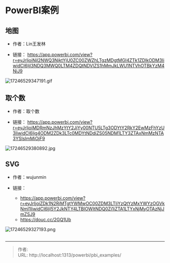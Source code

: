 # PowerBI案例


## 地图

- 作者：Lin王发林

- 链接：
    https://app.powerbi.com/view?r=eyJrIjoiNjI2NWQ3NjktYjU0ZC00ZWZhLTgzMDgtMGI4ZTk1ZDlkODM3IiwidCI6IjI3NDQ3MWQ0LTM4ZDQtNDVlZS1hMmJkLWU1NTVhOTBkYzM4NiJ9

![17246529347191.gif](https://fastly.jsdelivr.net/gh/richbridge/imgbed@main/powerbi/PBI_examples/17246529347191.gif)

## 取个数

- 作者：取个数

- 链接：
    https://app.powerbi.com/view?r=eyJrIjoiMDRmNzJhMzYtY2JjYy00NTU5LTg3ODYtY2RkY2EwMzFhYzU3IiwidCI6Ijg4ODM2ZDk3LTc0MDYtNDdiZS05NDM1LTY3ZTAxNmMzNTA3YSIsImMiOjF9

![17246529380892.jpg](https://fastly.jsdelivr.net/gh/richbridge/imgbed@main/powerbi/PBI_examples/17246529380892.jpg)

## SVG

- 作者：wujunmin

- 链接：
    - https://app.powerbi.com/view?r=eyJrIjoiZDk1N2RiMTgtYWMwOC00ZDM3LTliYzQtYzMxYWYzOGVkNmI1IiwidCI6IjI5Y2JkNTY4LTBlOWItNDQ0Zi1iZTA1LTYxNjMyOTAzNjJmZSJ9
    - https://douc.cc/2GQ1Ub

![17246529327193.png](https://fastly.jsdelivr.net/gh/richbridge/imgbed@main/powerbi/PBI_examples/17246529327193.png)


## 


---

> 作者:   
> URL: http://localhost:1313/powerbi/pbi_examples/  

